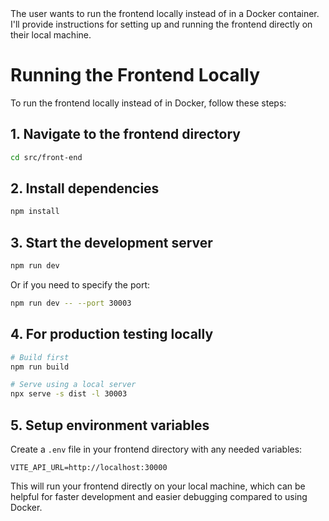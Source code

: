 <think>
The user wants to run the frontend locally instead of in a Docker container. I'll provide instructions for setting up and running the frontend directly on their local machine.
</think>

# Running the Frontend Locally

To run the frontend locally instead of in Docker, follow these steps:

## 1. Navigate to the frontend directory

```bash
cd src/front-end
```

## 2. Install dependencies

```bash
npm install
```

## 3. Start the development server

```bash
npm run dev
```

Or if you need to specify the port:

```bash
npm run dev -- --port 30003
```

## 4. For production testing locally

```bash
# Build first
npm run build

# Serve using a local server
npx serve -s dist -l 30003
```

## 5. Setup environment variables

Create a `.env` file in your frontend directory with any needed variables:

```
VITE_API_URL=http://localhost:30000
```

This will run your frontend directly on your local machine, which can be helpful for faster development and easier debugging compared to using Docker.
